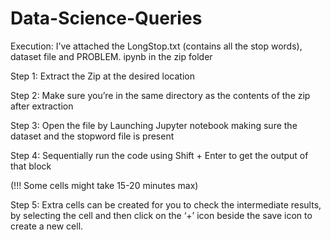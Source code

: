 # Data-Science-Queries


Execution: I’ve attached the LongStop.txt (contains all the stop words), dataset file  and PROBLEM. ipynb in the zip folder

Step 1: Extract the Zip at the desired location

Step 2: Make sure you’re in the same directory as the contents of the zip after extraction

Step 3: Open the file by Launching Jupyter notebook making sure the dataset and the stopword file is present

Step 4: Sequentially run the code using Shift + Enter to get the output of that block

(!!! Some cells might take 15-20 minutes max)

Step 5: Extra cells can be created for you to check the intermediate results, by selecting the cell and then click on the ‘+’ icon beside the save icon to create a new cell.


